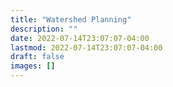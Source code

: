 ```yaml
---
title: "Watershed Planning"
description: ""
date: 2022-07-14T23:07:07-04:00
lastmod: 2022-07-14T23:07:07-04:00
draft: false
images: []
---
```

